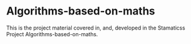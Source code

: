 # Algorithms-based-on-maths
This is the project material covered in, and, developed in the Stamaticss Project Algorithms-based-on-maths.

